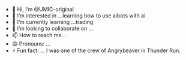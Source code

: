 - 👋 Hi, I’m @UMIC-original
- 👀 I’m interested in ...learning how to use aibots with ai
- 🌱 I’m currently learning ...trading
- 💞️ I’m looking to collaborate on ...
- 📫 How to reach me ..
- 😄 Pronouns: ...
- ⚡ Fun fact: ... I was one of the crew of Angrybeaver in Thunder Run.

<!---
UMIC-original/UMIC-original is a ✨ special ✨ repository because its `README.md` (this file) appears on your GitHub profile.
You can click the Preview link to take a look at your changes.
--->
